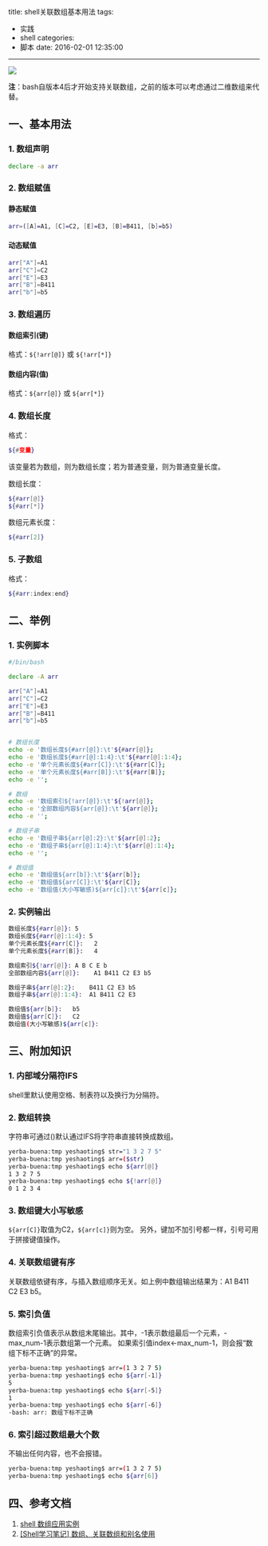 title: shell关联数组基本用法
tags:
  - 实践
  - shell
categories:
  - 脚本
date: 2016-02-01 12:35:00
---

<img src="/asserts/images/logo/bash.png" class="img-logo img-center" />


**注**：bash自版本4后才开始支持关联数组，之前的版本可以考虑通过二维数组来代替。


## 一、基本用法

### 1. 数组声明
``` bash
declare -a arr
```


### 2. 数组赋值

#### 静态赋值
``` bash
arr=([A]=A1, [C]=C2, [E]=E3, [B]=B411, [b]=b5)
```

#### 动态赋值
``` bash
arr["A"]=A1
arr["C"]=C2
arr["E"]=E3
arr["B"]=B411
arr["b"]=b5
```


### 3. 数组遍历

#### 数组索引(键)
格式：`${!arr[@]}` 或 `${!arr[*]}`

#### 数组内容(值)
格式：`${arr[@]}` 或 `${arr[*]}`


### 4. 数组长度
格式：
``` bash
${#变量}
```
该变量若为数组，则为数组长度；若为普通变量，则为普通变量长度。

数组长度：
``` bash
${#arr[@]}
${#arr[*]}
```
数组元素长度：
``` bash
${#arr[2]}
```


### 5. 子数组
格式：
``` bash
${#arr:index:end}
```


<!-- more -->


## 二、举例

### 1. 实例脚本
``` bash
#/bin/bash

declare -A arr

arr["A"]=A1
arr["C"]=C2
arr["E"]=E3
arr["B"]=B411
arr["b"]=b5


# 数组长度
echo -e '数组长度${#arr[@]}:\t'${#arr[@]};
echo -e '数组长度${#arr[@]:1:4}:\t'${#arr[@]:1:4};
echo -e '单个元素长度${#arr[C]}:\t'${#arr[C]};
echo -e '单个元素长度${#arr[B]}:\t'${#arr[B]};
echo -e '';

# 数组
echo -e '数组索引${!arr[@]}:\t'${!arr[@]};
echo -e '全部数组内容${arr[@]}:\t'${arr[@]};
echo -e '';

# 数组子串
echo -e '数组子串${arr[@]:2}:\t'${arr[@]:2};
echo -e '数组子串${arr[@]:1:4}:\t'${arr[@]:1:4};
echo -e '';

# 数组值
echo -e '数组值${arr[b]}:\t'${arr[b]};
echo -e '数组值${arr[C]}:\t'${arr[C]};
echo -e '数组值(大小写敏感)${arr[c]}:\t'${arr[c]};
```


### 2. 实例输出
``` bash
数组长度${#arr[@]}:	5
数组长度${#arr[@]:1:4}:	5
单个元素长度${#arr[C]}:	2
单个元素长度${#arr[B]}:	4

数组索引${!arr[@]}:	A B C E b
全部数组内容${arr[@]}:	A1 B411 C2 E3 b5

数组子串${arr[@]:2}:	B411 C2 E3 b5
数组子串${arr[@]:1:4}:	A1 B411 C2 E3

数组值${arr[b]}:	b5
数组值${arr[C]}:	C2
数组值(大小写敏感)${arr[c]}:
```


## 三、附加知识

### 1. 内部域分隔符IFS
shell里默认使用空格、制表符以及换行为分隔符。

### 2. 数组转换
字符串可通过()默认通过IFS将字符串直接转换成数组。
``` bash
yerba-buena:tmp yeshaoting$ str="1 3 2 7 5"
yerba-buena:tmp yeshaoting$ arr=($str)
yerba-buena:tmp yeshaoting$ echo ${arr[@]}
1 3 2 7 5
yerba-buena:tmp yeshaoting$ echo ${!arr[@]}
0 1 2 3 4
```

### 3. 数组键大小写敏感
`${arr[C]}`取值为C2，`${arr[c]}`则为空。
另外，键加不加引号都一样，引号可用于拼接键值操作。

### 4. 关联数组键有序
关联数组依键有序，与插入数组顺序无关。如上例中数组输出结果为：A1 B411 C2 E3 b5。

### 5. 索引负值
数组索引负值表示从数组末尾输出。其中，-1表示数组最后一个元素，-max_num-1表示数组第一个元素。
如果索引值index<-max_num-1，则会报“数组下标不正确”的异常。
``` bash
yerba-buena:tmp yeshaoting$ arr=(1 3 2 7 5)
yerba-buena:tmp yeshaoting$ echo ${arr[-1]}
5
yerba-buena:tmp yeshaoting$ echo ${arr[-5]}
1
yerba-buena:tmp yeshaoting$ echo ${arr[-6]}
-bash: arr: 数组下标不正确
```

### 6. 索引超过数组最大个数
不输出任何内容，也不会报错。
``` bash
yerba-buena:tmp yeshaoting$ arr=(1 3 2 7 5)
yerba-buena:tmp yeshaoting$ echo ${arr[6]}
```



## 四、参考文档
1. [shell 数组应用实例](http://salogs.com/news/2015/08/02/shell-array-demo/)
2. [[Shell学习笔记] 数组、关联数组和别名使用](http://www.1987.name/164.html)